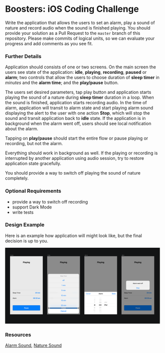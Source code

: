 # Boosters: iOS Coding Challenge

Write the application that allows the users to set an alarm, play a sound of nature and record audio when the sound is finished playing. You should provide your solution as a Pull Request to the `master` branch of this repository. Please make commits of logical units, so we can evaluate your progress and add comments as you see fit.

### Further Details

Application should consists of one or two screens. On the main screen the users see state of the application: **idle**, **playing**, **recording**, **paused** or **alarm**; two controls that allow the users to choose duration of **sleep timer** in *minutes* and the **alarm time**; and the **play/pause** button.

The users set desired parameters, tap play button and application starts playing the sound of a nature during **sleep timer** duration in a loop. When the sound is finished, application starts recording audio. In the time of alarm, application will transit to alarm state and start playing alarm sound displaying the alert to the user with one action **Stop**, which will stop the sound and transit application back to **idle** state. If the application is in background when the alarm went off, users should see local notification about the alarm.

Tapping on **play/pause** should start the entire flow or pause playing or recording, but not the alarm.

Everything should work in background as well. If the playing or recording is interrupted by another application using audio session, try to restore application state gracefully.

You should provide a way to switch off playing the sound of nature completely.

### Optional Requirements

- provide a way to switch off recording
- support Dark Mode
- write tests

### Design Example

Here is an example how application will might look like, but the final decision is up to you.

![Design Example](image.png)

### Resources

[Alarm Sound](alarm.m4a), [Nature Sound](nature.m4a)
